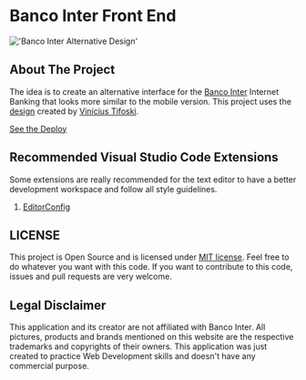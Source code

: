 # Banco Inter Front End

!['Banco Inter Alternative Design'](./assets/images/banco-inter-alternative-design.jpg)

## About The Project

The idea is to create an alternative interface for the [Banco Inter](https://www.bancointer.com.br/) Internet Banking that looks more similar to the mobile version.
This project uses the [design](https://www.figma.com/file/WmcSJLcu5bptZTvCLON7UC/UI-Study?node-id=0%3A1) created by [Vinícius Tifoski](https://www.linkedin.com/in/vtifoski/).

[See the Deploy](https://thiagonunesbatista.github.io/banco-inter-front-end)

## Recommended Visual Studio Code Extensions

Some extensions are really recommended for the text editor to have a better development workspace and follow all style guidelines.

1. [EditorConfig](https://marketplace.visualstudio.com/items?itemName=EditorConfig.EditorConfig)

## LICENSE

This project is Open Source and is licensed under [MIT license](https://github.com/ThiagoNunesBatista/banco-inter-front-end/blob/master/LICENSE). Feel free to do whatever you want with this code. If you want to contribute to this code, issues and pull requests are very welcome.

## Legal Disclaimer

This application and its creator are not affiliated with Banco Inter. All pictures, products and brands mentioned on this website are the respective trademarks and copyrights of their owners. This application was just created to practice Web Development skills and doesn't have any commercial purpose.
